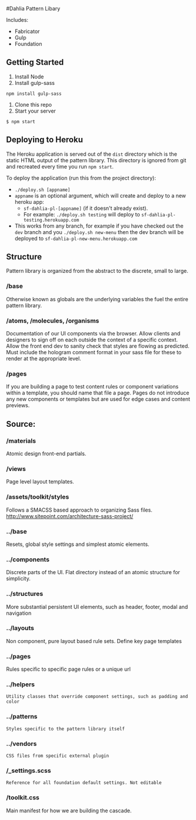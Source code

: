 #Dahlia Pattern Libary

Includes:

* Fabricator
* Gulp
* Foundation

## Getting Started

1. Install Node
1. Install gulp-sass

```
npm install gulp-sass
```

1. Clone this repo
1. Start your server

```
$ npm start
```

## Deploying to Heroku

The Heroku application is served out of the `dist` directory which is the static HTML output of the pattern library. This directory is ignored from git and recreated every time you run `npm start`.

To deploy the application (run this from the project directory):

* `./deploy.sh [appname]`
* `appname` is an optional argument, which will create and deploy to a new heroku app:
  * `sf-dahlia-pl-[appname]` (if it doesn't already exist).
  * For example: `./deploy.sh testing` will deploy to `sf-dahlia-pl-testing.herokuapp.com`
* This works from any branch, for example if you have checked out the `dev` branch and you `./deploy.sh new-menu` then the dev branch will be deployed to `sf-dahlia-pl-new-menu.herokuapp.com`

## Structure
Pattern library is organized from the abstract to the discrete, small to large.

### /base
Otherwise known as globals are the underlying variables the fuel the entire pattern library.

### /atoms, /molecules, /organisms
Documentation of our UI components via the browser. Allow clients and designers to sign off on each outside the context of a specific context. Allow the front end dev to sanity check that styles are flowing as predicted. Must include the hologram comment format in your sass file for these to render at the appropriate level.

### /pages
If you are building a page to test content rules or component variations within a template, you should name that file a page. Pages do not introduce any new components or templates but are used for edge cases and content previews.

## Source:

### /materials
Atomic design front-end partials.

### /views
Page level layout templates.

### /assets/toolkit/styles
Follows a SMACSS based approach to organizing Sass files.
http://www.sitepoint.com/architecture-sass-project/

### ../base
Resets, global style settings and simplest atomic elements.

### ../components
Discrete parts of the UI. Flat directory instead of an atomic structure for simplicity.

### ../structures
More substantial persistent UI elements, such as header, footer, modal and navigation

### ../layouts
Non component, pure layout based rule sets. Define key page templates

### ../pages
Rules specific to specific page rules or a unique url

### ../helpers
    Utility classes that override component settings, such as padding and color

### ../patterns
    Styles specific to the pattern library itself

### ../vendors
    CSS files from specific external plugin

### /_settings.scss
    Reference for all foundation default settings. Not editable

### /toolkit.css
Main manifest for how we are building the cascade.
